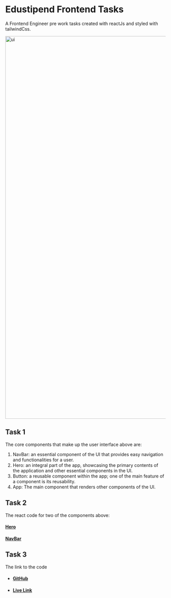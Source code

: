 # Edustipend Frontend Tasks

A Frontend Engineer pre work tasks created with reactJs and styled with tailwindCss.

<img width="1200" alt="ui" src="https://github-production-user-asset-6210df.s3.amazonaws.com/99425435/239027252-8c32dbd9-6ed0-4c6d-9915-aa0d3fff30bc.png">

## Task 1

The core components that make up the user interface above are:

1. NavBar: an essential component of the UI that provides easy navigation and functionalities for a user.
2. Hero: an integral part of the app, showcasing the primary contents of the application and other essential components in the UI.
3. Button: a reusable component within the app; one of the main feature of a component is its reusability.
4. App: The main component that renders other components of the UI.

## Task 2

The react code for two of the components above:

#### [Hero](https://github.com/RB-Isiaq/edustipend/blob/main/src/components/Hero.jsx)

#### [NavBar](https://github.com/RB-Isiaq/edustipend/blob/main/src/components/NavBar.jsx)

## Task 3

The link to the code

- #### [GitHub](https://github.com/RB-Isiaq/edustipend)
- #### [Live Link](https://edustipend.vercel.app)
